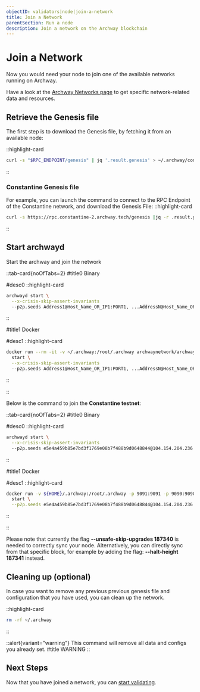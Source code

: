 ```yaml
---
objectID: validators|node|join-a-network
title: Join a Network
parentSection: Run a node
description: Join a network on the Archway blockchain
---
```


# Join a Network

Now you would need your node to join one of the available networks running on Archway.

Have a look at the [Archway Networks page](../../resources/networks) to get specific network-related data and resources.
<!--
## Cleaning up

If you already tried setting up a node or running a local testnet, it may be good to remove any  previous genesis file and configuration that you have used, let's first cleanup our network.

::highlight-card

```bash
rm -rf ~/.archway
```

::

::alert{variant="warning"}
This command will remove all data and configs you already set.
#title
DANGER
::
THIS IS CONFUSING, ADDED TO TROUBLESHOOTING SECTION-->
<!--## Initialize the node

Now run the following command to initialize the genesis file which is required to establish a network. In this guide, we will also show example of connecting to the [Constantine Developer Testnet](https://docs.archway.io/docs/overview/network#constantine-dapp-developer-testnet).

::tab-card{noOfTabs=2}
#title0
Binary

#desc0
::highlight-card

```bash
archwayd init my-validator --chain-id my-chain
```

::

#title1
Docker

#desc1
::highlight-card

```bash
docker run --rm -it -v ~/.archway:/root/.archway archwaynetwork/archwayd:$NETWORK_NAME \
  init my-validator --chain-id my-chain
```

::

::
ADDED TOTHE 1.INSTALL SECTION-->

<!--### **Constantine Example**

Using Docker, here is how to initialize the node for the Constantine Testnet:
::highlight-card

```bash
docker run -v ${HOME}/.archway:/root/.archway docker.io/archwaynetwork/archwayd:0.0.5  init munshi --chain-id constantine-2
```

::
ADDED TO THE 1.INSTALL SECTION-->
## Retrieve the Genesis file

The first step is to download the Genesis file, by fetching it from an available node:

::highlight-card

```bash
curl -s "$RPC_ENDPOINT/genesis" | jq '.result.genesis' > ~/.archway/config/genesis.json
```

::
### **Constantine Genesis file**
For example, you can launch the command to connect to the RPC Endpoint of the Constantine network, and download the Genesis File:
::highlight-card

```bash
curl -s https://rpc.constantine-2.archway.tech/genesis |jq -r .result.genesis > ${HOME}/.archway/config/genesis.json
```

::

<!--## Initialize account

Create a key to hold your account. Once you run this command, your may be prompted with a password dialogue. Please enter a new password for your account.

::tab-card{noOfTabs=2}
#title0
Binary

#desc0
::highlight-card

```bash
archwayd keys add my-validator-account
```

::

#title1
Docker

#desc1
::highlight-card

```bash
docker run --rm -it -v ~/.archway:/root/.archway archwaynetwork/archwayd:$NETWORK_NAME \
  keys add my-validator-account
```

::

::
ADDED TO 1.INSTALL SECTION-->



## Start archwayd


Start the archway and join the network

::tab-card{noOfTabs=2}
#title0
Binary

#desc0
::highlight-card

```bash
archwayd start \
  --x-crisis-skip-assert-invariants
  --p2p.seeds Address1@Host_Name_OR_IP1:PORT1, ...AddressN@Host_Name_OR_IPN:PORTN \
```
::

#title1
Docker

#desc1
::highlight-card

```bash
docker run --rm -it -v ~/.archway:/root/.archway archwaynetwork/archwayd:$NETWORK_NAME \
  start \
  --x-crisis-skip-assert-invariants
  --p2p.seeds Address1@Host_Name_OR_IP1:PORT1, ...AddressN@Host_Name_OR_IPN:PORTN \
```

::

::

Below is the command to join the **Constantine testnet**:

::tab-card{noOfTabs=2}
#title0
Binary

#desc0
::highlight-card

```bash
archwayd start \
  --x-crisis-skip-assert-invariants
  --p2p.seeds e5e4a459b85e7bd3f1769e08b7f488b9d0648844@104.154.204.236:26656 --unsafe-skip-upgrades 187340
```
::

#title1
Docker

#desc1
::highlight-card

```bash
docker run -v ${HOME}/.archway:/root/.archway -p 9091:9091 -p 9090:9090 -p 26656:26656 -p 26657:26657 -p 1317:1317 docker.io/archwaynetwork/archwayd:constantine \
  start \
  --p2p.seeds e5e4a459b85e7bd3f1769e08b7f488b9d0648844@104.154.204.236:26656 --unsafe-skip-upgrades 187340
```

::

::


Please note that currently the flag **--unsafe-skip-upgrades 187340** is needed to correctly sync your node. Alternatively, you can directly sync from that specific block, for example by adding the flag: **--halt-height 187341** instead.

## Cleaning up (optional)

In case you want to remove any previous previous genesis file and configuration that you have used, you can clean up the network.

::highlight-card

```bash
rm -rf ~/.archway
```

::

::alert{variant="warning"}
This command will remove all data and configs you already set.
#title
WARNING
::


## Next Steps
Now that you have joined a network, you can [start validating](../becoming-a-validator/overview).